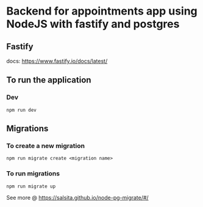 # Backend for appointments app using NodeJS with fastify and postgres

## Fastify

docs: <https://www.fastify.io/docs/latest/>

## To run the application

### Dev

```shell
npm run dev
```

## Migrations

### To create a new migration

```shell
npm run migrate create <migration name>
```

### To run migrations

```shell
npm run migrate up
```

See more @ <https://salsita.github.io/node-pg-migrate/#/>
